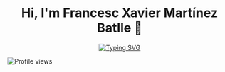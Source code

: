                                                                                     
<h1 align="center">Hi, I'm Francesc Xavier Martínez Batlle 👋</h1>

<div align="center">

<!-- Subtítulo animado que rota entre dos frases -->
[![Typing SVG](https://readme-typing-svg.demolab.com?font=Fira+Code&weight=700&size=26&pause=1200&center=true&vCenter=true&width=700&color=F7D747&lines=Junior+Multiplataform+Developer;IA+Generative)](https://git.io/typing-svg)

</div>

![Profile views](https://komarev.com/ghpvc/?username=xavki&label=Profile%20views&color=0e75b6&style=flat)



<!--
**xavki/Xavki** is a ✨ _special_ ✨ repository because its `README.md` (this file) appears on your GitHub profile.

Here are some ideas to get you started:

- 🔭 I’m currently working on ...
- 🌱 I’m currently learning ...
- 👯 I’m looking to collaborate on ...
- 🤔 I’m looking for help with ...
- 💬 Ask me about ...
- 📫 How to reach me: ...
- 😄 Pronouns: ...
- ⚡ Fun fact: ...
-->
